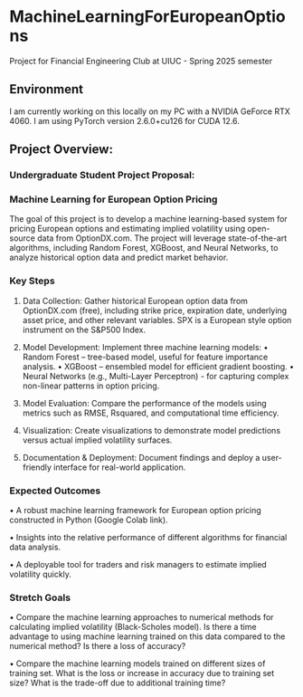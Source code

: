 # MachineLearningForEuropeanOptions
Project for Financial Engineering Club at UIUC - Spring 2025 semester

## Environment
I am currently working on this locally on my PC with a NVIDIA GeForce RTX 4060. I am using PyTorch version 2.6.0+cu126 for CUDA 12.6.

## Project Overview: 
### Undergraduate Student Project Proposal:
### Machine Learning for European Option Pricing

The goal of this project is to develop a machine learning-based system for pricing European options
and estimating implied volatility using open-source data from OptionDX.com. The project will
leverage state-of-the-art algorithms, including Random Forest, XGBoost, and Neural Networks, to
analyze historical option data and predict market behavior.

### Key Steps

1. Data Collection: Gather historical European option data from OptionDX.com (free),
including strike price, expiration date, underlying asset price, and other relevant variables.
SPX is a European style option instrument on the S&P500 Index.

2. Model Development: Implement three machine learning models:
• Random Forest – tree-based model, useful for feature importance analysis.
• XGBoost – ensembled model for efficient gradient boosting.
• Neural Networks (e.g., Multi-Layer Perceptron) - for capturing complex non-linear
patterns in option pricing.

3. Model Evaluation: Compare the performance of the models using metrics such as RMSE, Rsquared, and computational time efficiency.

4. Visualization: Create visualizations to demonstrate model predictions versus actual implied volatility surfaces.

5. Documentation & Deployment: Document findings and deploy a user-friendly interface for real-world application.

### Expected Outcomes

• A robust machine learning framework for European option pricing constructed in Python (Google Colab link).

• Insights into the relative performance of different algorithms for financial data analysis.

• A deployable tool for traders and risk managers to estimate implied volatility quickly.

### Stretch Goals

• Compare the machine learning approaches to numerical methods for calculating implied volatility (Black-Scholes model). Is there a time advantage to using machine learning trained on this data compared to the numerical method? Is there a loss of accuracy?

• Compare the machine learning models trained on different sizes of training set. What is the loss or increase in accuracy due to training set size? What is the trade-off due to additional training time?